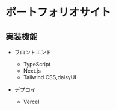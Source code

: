 # ポートフォリオサイト

## 実装機能

- フロントエンド

  - TypeScript
  - Next.js
  - Tailwind CSS,daisyUI

- デプロイ
  - Vercel
